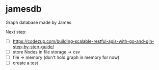 # jamesdb

Graph database made by James.

Next step:
- [ ] https://codezup.com/building-scalable-restful-apis-with-go-and-gin-step-by-step-guide/
- [ ] store Nodes in file storage -> csv
- [ ] file -> memory (don't hold graph in memory for now)
- [ ] create a test
